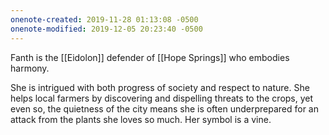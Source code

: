 ```yaml
---
onenote-created: 2019-11-28 01:13:08 -0500
onenote-modified: 2019-12-05 20:23:40 -0500
---
```


Fanth is the [[Eidolon]] defender of [[Hope Springs]] who embodies harmony.

She is intrigued with both progress of society and respect to nature. She helps local farmers by discovering and dispelling threats to the crops, yet even so, the quietness of the city means she is often underprepared for an attack from the plants she loves so much. Her symbol is a vine.
